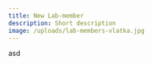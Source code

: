 ```yaml
---
title: New Lab-member
description: Short description
image: /uploads/lab-members-vlatka.jpg
---
```

asd